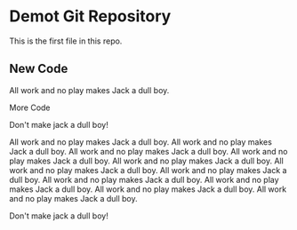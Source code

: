 # Demot Git Repository

This is the first file in this repo.

## New Code

All work and no play makes Jack a dull boy.

More Code

Don't make jack a dull boy!


All work and no play makes Jack a dull boy.
All work and no play makes Jack a dull boy.
All work and no play makes Jack a dull boy.
All work and no play makes Jack a dull boy.
All work and no play makes Jack a dull boy.
All work and no play makes Jack a dull boy.
All work and no play makes Jack a dull boy.
All work and no play makes Jack a dull boy.
All work and no play makes Jack a dull boy.
All work and no play makes Jack a dull boy.
All work and no play makes Jack a dull boy.


Don't make jack a dull boy!
